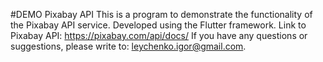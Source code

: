#DEMO Pixabay API
This is a program to demonstrate the functionality of the Pixabay API service.
Developed using the Flutter framework.
Link to Pixabay API: https://pixabay.com/api/docs/
If you have any questions or suggestions, please write to: leychenko.igor@gmail.com.